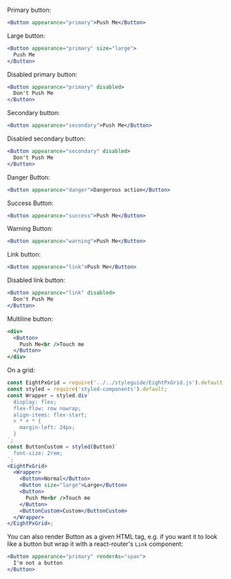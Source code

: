 Primary button:

```jsx
<Button appearance="primary">Push Me</Button>
```

Large button:

```jsx
<Button appearance="primary" size="large">
  Push Me
</Button>
```

Disabled primary button:

```jsx
<Button appearance="primary" disabled>
  Don't Push Me
</Button>
```

Secondary button:

```jsx
<Button appearance="secondary">Push Me</Button>
```

Disabled secondary button:

```jsx
<Button appearance="secondary" disabled>
  Don't Push Me
</Button>
```

Danger Button:

```jsx
<Button appearance="danger">Dangerous action</Button>
```

Success Button:

```jsx
<Button appearance="success">Push Me</Button>
```

Warning Button:

```jsx
<Button appearance="warning">Push Me</Button>
```

Link button:

```jsx
<Button appearance="link">Push Me</Button>
```

Disabled link button:

```jsx
<Button appearance="link" disabled>
  Don't Push Me
</Button>
```

Multiline button:

```jsx
<div>
  <Button>
    Push Me<br />Touch me
  </Button>
</div>
```

On a grid:

```jsx
const EightPxGrid = require('../../styleguide/EightPxGrid.js').default;
const styled = require('styled-components').default;
const Wrapper = styled.div`
  display: flex;
  flex-flow: row nowrap;
  align-items: flex-start;
  > * + * {
    margin-left: 24px;
  }
`;
const ButtonCustom = styled(Button)`
  font-size: 2rem;
`;
<EightPxGrid>
  <Wrapper>
    <Button>Normal</Button>
    <Button size="large">Large</Button>
    <Button>
      Push Me<br />Touch me
    </Button>
    <ButtonCustom>Custom</ButtonCustom>
  </Wrapper>
</EightPxGrid>;
```

You can also render Button as a given HTML tag, e.g. if you want it to look like a button but wrap it with a react-router's `Link` component:

```jsx
<Button appearance="primary" renderAs="span">
  I'm not a button
</Button>
```
